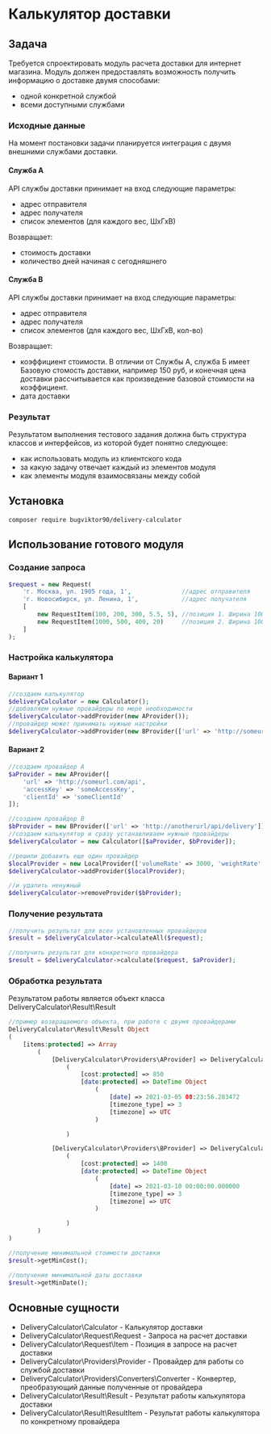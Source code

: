 # Калькулятор доставки

## Задача

Требуется спроектировать модуль расчета доставки для интернет магазина. Модуль должен предоставлять возможность получить
информацию о доставке двумя способами:

- одной конкретной службой
- всеми доступными службами

### Исходные данные

На момент постановки задачи планируется интеграция с двумя внешними службами доставки.

#### Служба А

API службы доставки принимает на вход следующие параметры:

- адрес отправителя
- адрес получателя
- список элементов (для каждого вес, ШхГхВ)

Возвращает:

- стоимость доставки
- количество дней начиная с сегодняшнего

#### Служба B

API службы доставки принимает на вход следующие параметры:

- адрес отправителя
- адрес получателя
- список элементов (для каждого вес, ШхГхВ, кол-во)

Возвращает:

- коэффициент стоимости. В отличии от Службы А, служба Б имеет Базовую стомость доставки, например 150 руб, и конечная
  цена доставки рассчитывается как произведение базовой стоимости на коэффициент.
- дата доставки

### Результат

Результатом выполнения тестового задания должна быть структура классов и интерфейсов, из которой будет понятно
следующее:

- как использовать модуль из клиентского кода
- за какую задачу отвечает каждый из элементов модуля
- как элементы модуля взаимосвязаны между собой

## Установка
```
composer require bugviktor90/delivery-calculator
```
## Использование готового модуля

### Создание запроса
```php
$request = new Request(
    'г. Москва, ул. 1905 года, 1',              //адрес отправителя
    'г. Новосибирск, ул. Ленина, 1',            //адрес получателя
    [
        new RequestItem(100, 200, 300, 5.5, 5), //позиция 1. Ширина 100мм, Длина 200мм, Высота 300мм, Вес 5.5кг, 5 штук
        new RequestItem(1000, 500, 400, 20)     //позиция 2. Ширина 1000мм, Длина 500мм, Высота 400мм, Вес 20кг, 1 штука
    ]
);
```

### Настройка калькулятора
#### Вариант 1
```php
//создаем калькулятор
$deliveryCalculator = new Calculator();
//добавляем нужные провайдеры по мере необходимости
$deliveryCalculator->addProvider(new AProvider());
//провайдер может принимать нужные настройки
$deliveryCalculator->addProvider(new BProvider(['url' => 'http://someurl.com/api']));
```
#### Вариант 2
```php
//создаем провайдер A
$aProvider = new AProvider([
    'url' => 'http://someurl.com/api', 
    'accessKey' => 'someAccessKey', 
    'clientId' => 'someClientId'
]);

//создаем провайдер B
$bProvider = new BProvider(['url' => 'http://anotherurl/api/delivery']);
//создаем калькулятор и сразу устанавливаем нужные провайдеры
$deliveryCalculator = new Calculator([$aProvider, $bProvider]);

//решили добавить еще один провайдер
$localProvider = new LocalProvider(['volumeRate' => 3000, 'weightRate' => 10]);
$deliveryCalculator->addProvider($localProvider);

//и удалить ненужный
$deliveryCalculator->removeProvider($bProvider);

```

### Получение результата

```php
//получить результат для всех установленных провайдеров
$result = $deliveryCalculator->calculateAll($request);

//получить результат для конкретного провайдера
$result = $deliveryCalculator->calculate($request, $aProvider);
```

### Обработка результата
Результатом работы является объект класса DeliveryCalculator\Result\Result
```php
//пример возвращаемого объекта, при работе с двумя провайдерами
DeliveryCalculator\Result\Result Object
(
    [items:protected] => Array
        (
            [DeliveryCalculator\Providers\AProvider] => DeliveryCalculator\Result\ResultItem Object
                (
                    [cost:protected] => 850
                    [date:protected] => DateTime Object
                        (
                            [date] => 2021-03-05 08:23:56.283472
                            [timezone_type] => 3
                            [timezone] => UTC
                        )

                )

            [DeliveryCalculator\Providers\BProvider] => DeliveryCalculator\Result\ResultItem Object
                (
                    [cost:protected] => 1400
                    [date:protected] => DateTime Object
                        (
                            [date] => 2021-03-10 00:00:00.000000
                            [timezone_type] => 3
                            [timezone] => UTC
                        )

                )
        )
)

//получение минимальной стоимости доставки
$result->getMinCost();

//получение минимальной даты доставки
$result->getMinDate();

```

## Основные сущности
- DeliveryCalculator\Calculator - Калькулятор доставки
- DeliveryCalculator\Request\Request - Запроса на расчет доставки
- DeliveryCalculator\Request\Item - Позиция в запросе на расчет доставки
- DeliveryCalculator\Providers\Provider - Провайдер для работы со службой доставки
- DeliveryCalculator\Providers\Converters\Converter - Конвертер, преобразующий данные полученные от провайдера 
- DeliveryCalculator\Result\Result - Результат работы калькулятора доставки
- DeliveryCalculator\Result\ResultItem - Результат работы калькулятора по конкретному провайдера
